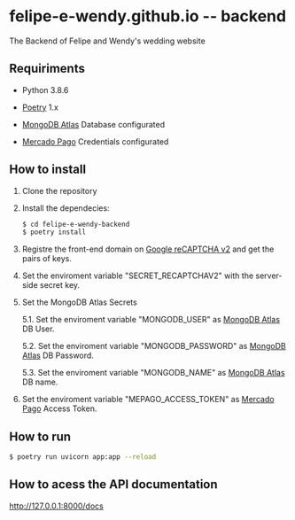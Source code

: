 # felipe-e-wendy.github.io -- backend
The Backend of Felipe and Wendy's wedding website

## Requiriments

- Python 3.8.6

- [Poetry](https://python-poetry.org/) 1.x 

- [MongoDB Atlas](https://www.mongodb.com/cloud/) Database configurated

- [Mercado Pago](https://www.mercadopago.com.br/) Credentials configurated

## How to install 

1. Clone the repository

2. Install the dependecies: 
    ```bash
    $ cd felipe-e-wendy-backend
    $ poetry install
    ```

3. Registre the front-end domain on [Google reCAPTCHA v2](https://www.google.com/recaptcha/) and get the pairs of keys.

4. Set the enviroment variable "SECRET_RECAPTCHAV2" with the server-side secret key.

5. Set the MongoDB Atlas Secrets

    5.1. Set the enviroment variable "MONGODB_USER" as [MongoDB Atlas](https://www.mongodb.com/cloud/atlas) DB User.

    5.2. Set the enviroment variable "MONGODB_PASSWORD" as [MongoDB Atlas](https://www.mongodb.com/cloud/atlas) DB Password.

    5.3. Set the enviroment variable "MONGODB_NAME" as [MongoDB Atlas](https://www.mongodb.com/cloud/atlas) DB name.

6. Set the enviroment variable "MEPAGO_ACCESS_TOKEN" as [Mercado Pago](https://www.mercadopago.com.br/) Access Token.

## How to run
```bash
$ poetry run uvicorn app:app --reload
```

## How to acess the API documentation
http://127.0.0.1:8000/docs